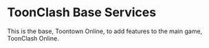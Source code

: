 # ToonClash Base Services
This is the base, Toontown Online, to add features to the main game, ToonClash Online.

